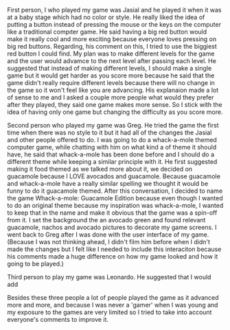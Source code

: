 First person, I who played my game was Jasial and he played it when it was at a baby stage which had no color or style. He really liked the idea of putting a button instead of pressing the mouse or the keys on the computer like a traditional compıter game. He said having a big red button would make it really cool and more exciting because everyone loves pressing on big red buttons. Regarding, his comment on this, I tried to use the biggiest red button I could find. My plan was to make different levels for the game and the user would advamce to the next level after passing each level. He suggested that instead of making different levels, I should make a single game but it would get harder as you score more because he said that the game didn't really require different levels because there will no change in the game so it won't feel like you are advancing. His explanaion made a lot of sense to me and I asked a couple more people what would they prefer after they played, they said one game makes more sense. So I stick with the idea of having only one game but changing the difficulty as you score more.

Second person who played my game was Greg. He tried the game the first time when there was no style to it but it had all of the changes the Jasial and other people offered to do. I was going to do a whack-a-mole themed computer game, while chatting with him on what kind a of theme it should have, he said that whack-a-mole has been done before and I should do a different theme while keeping a similar principle with it. He first suggested making it food themed as we talked more about it, we decided on guacamole because I LOVE avocados and guacamole. Because guacamole and whack-a-mole have a really similar spelling we thought it would be funny to do it guacamole themed. After this conversation, I decided to name the game Whack-a-mole: Guacamole Edition because even though I wanted to do an original theme because my inspiration was whack-a-mole, I wanted to keep that in the name and make it obvious that the game was a spin-off from it. I set the background the an avocado green and found relevant guacamole, nachos and avocado pictures to decorate my game screens. I went back to Greg after I was done with the user interface of my game. (Because I was not thinking ahead, I didn't film him before when I didn't made the changes but I felt like I needed to include this interaciton because his comments made a huge difference on how my game looked and how it going to be played.)

Third person to play my game was Leonardo. He suggested that I would add 

Besides these three people a lot of people played the game as it advanced more and more, and because I was never a 'gamer' when I was young and my exposure to the games are very limited so I tried to take into account everyone's comments to improve it.
